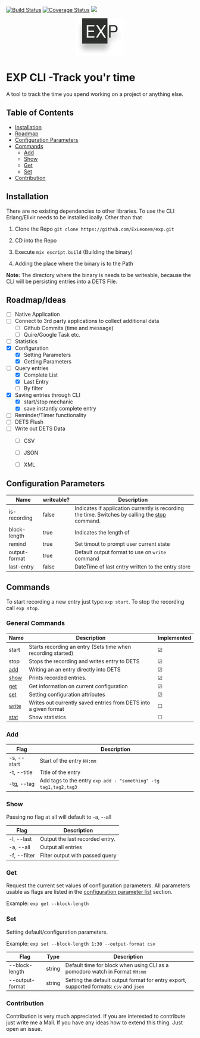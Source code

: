 [![Build Status](https://travis-ci.com/ExLeonem/exp.svg?branch=master)](https://travis-ci.com/ExLeonem/exp)
[![Coverage Status](https://coveralls.io/repos/github/ExLeonem/exp/badge.svg?branch=f_set_read_config)](https://coveralls.io/github/ExLeonem/exp?branch=f_set_read_config)
![](https://img.shields.io/badge/elixir-1.9.1-blue)


<div style="text-align:center">
  <img src="./.favicon.png">
</div>


#  EXP CLI -Track you'r time
A tool to track the time you spend working on a project or anything else.


## Table of Contents
- [Installation](#Installation)
- [Roadmap](#Roadmap)
- [Configuration Parameters](#Configuration_Parameters)
- [Commands](#Commands)
  - [Add](#Add)
  - [Show](#Show)
  - [Get](#Get)
  - [Set](#Set)
- [Contribution](#Contribution)


## Installation
There are no existing dependencies to other libraries.
To use the CLI Erlang/Elixir needs to be installed loally. Other than that

1. Clone the Repo
`git clone https://github.com/ExLeonem/exp.git`

2. CD into the Repo
3. Execute `mix escript.build` (Building the binary)
4. Adding the place where the binary is to the Path


**Note:** The directory where the binary is needs to be writeable, because the CLI will be persisting entries into a DETS File.

<!-- If [available in Hex](https://hex.pm/docs/publish), the package can be installed
by adding `exp` to your list of dependencies in `mix.exs`:

```elixir
def deps do
  [
    {:exp, "~> 0.1.0"}
  ]
end
```
Documentation can be generated with [ExDoc](https://github.com/elixir-lang/ex_doc)
and published on [HexDocs](https://hexdocs.pm). Once published, the docs can
be found at [https://hexdocs.pm/exp](https://hexdocs.pm/exp). -->

## Roadmap/Ideas

- [ ] Native Application
- [ ] Connect to 3rd party applications to collect additional data
  - [ ] Github Commits (time and message)
  - [ ] Quire/Google Task etc.
- [ ] Statistics 
- [x] Configuration
  - [x] Setting Parameters
  - [x] Getting Parameters
- [ ] Query entries
  - [x] Complete List
  - [x] Last Entry
  - [ ] By filter
- [x] Saving entries through CLI
  - [x] start/stop mechanic
  - [x] save instantly complete entry
- [ ] Reminder/Timer functionality 
- [ ] DETS Flush
- [ ] Write out DETS Data
  - [ ] CSV
  - [ ] JSON
  - [ ] XML


## Configuration Parameters

Name          | writeable?  |  Description
---           | ---         | ---
is-recording  | false       | Indicates if application currently is recording the time. Switches by calling the [stop](#Commands) command.
block-length  | true        | Indicates the length of 
remind        | true        | Set timout to prompt user current state
output-format | true        | Default output format to use on `write` command
last-entry    | false       | DateTime of last entry written to the entry store



## Commands

To start recording a new entry just type:`exp start`.
To stop the recording call `exp stop`.

### General Commands
Name            | Description                                                      | Implemented 
---             | ---                                                              | ---
start           | Starts recording an entry (Sets time when recording started)     | &#9745;
stop            | Stops the recording and writes entry to DETS                     | &#9745;
[add](#Add)     | Writing an an entry directly into DETS                           | &#9745; 
[show](#Show)   | Prints recorded entries.                                         | &#9745; <!--Checked-->
[get](#Get)     | Get information on current configuration                         | &#9745;
[set](#Set)     | Setting configuration attributes                                 | &#9745;
[write](#Write) | Writes out currently saved entries from DETS into a given format | &#9744;
[stat](#Stat])  | Show statistics                                                  | &#9744; <!--Unchecked-->



### Add


Flag            | Description
---             | ---
-s, --start     | Start of the entry `HH:mm` 
-t, --title     | Title of the entry
-tg, --tag      | Add tags to the entry `exp add - "something" -tg tag1,tag2,tag3`     


### Show
Passing no flag at all will default to -a, --all

Flag          | Description
---           | ---
-l, --last    | Output the last recorded entry.
-a, --all     | Output all entries
-f, --filter  | Filter output with passed query


### Get
Request the current set values of configuration parameters. All parameters usable as flags are listed in the [configuration parameter list](#Configuration_Parameters) section.

Example: `exp get --block-length`


### Set
Setting default/configuration parameters.

Example: `exp set --block-length 1:30 --output-format csv`

Flag              | Type      |   Description
---               | ---       | ---
--block-length    | string    | Default time for block when using CLI as a pomodoro watch in Format `HH:mm`
--output-format   | string    | Setting the default output format for entry export, supported formats: `csv` and `json`


### Contribution
Contribution is very much appreciated. If you are interested to contribute just write me a Mail.
If you have any ideas how to extend this thing. Just open an issue.

<!-- #### Project Structure -->



<!-- #### Donation -->

